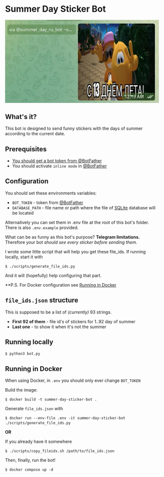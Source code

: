 # Summer Day Sticker Bot

<p align="center">
    <img src="pictures/bot_in_use.webp" alt="Bot in use">
</p>

## What's it?
This bot is designed to send funny stickers with the days of summer according to the current date.

## Prerequisites
- [You should get a bot token from @BotFather](https://core.telegram.org/bots/tutorial#obtain-your-bot-token)
- You should activate `inline mode` in [@BotFather](https://t.me/BotFather)

## Configuration
You should set these environments variables:
- `BOT_TOKEN` - token from [@BotFather](https://t.me/BotFather)
- `DATABASE_PATH` - file name or path where the file of [SQLite](https://sqlite.org) database will be located

Alternatively you can set them in .env file at the root of this bot's folder. There is also `.env.example` provided.

What can be as funny as this bot's purpose? **Telegram limitations.** Therefore your bot _should see every sticker before sending them._

I wrote some little script that will help you get these file_ids. If running locally, start it with
```shell
$ ./scripts/generate_file_ids.py
```
And it will (hopefully) help configuring that part.

**P.S. For Docker configuration see [Running in Docker](#running-in-docker)

## `file_ids.json` structure
This is supposed to be a list of _(currently)_ 93 strings.

- **First 92 of them** - file id's of stickers for 1..92 day of summer
- **Last one** - to show it when it's not the summer

## Running locally
```shell
$ python3 bot.py
```


## Running in Docker
When using Docker, in `.env` you should only ever change `BOT_TOKEN`

Build the image:
```shell
$ docker build -t summer-day-sticker-bot .
```
Generate `file_ids.json` with 
```shell
$ docker run --env-file .env -it summer-day-sticker-bot ./scripts/generate_file_ids.py
```
**OR** 

If you already have it somewhere
```shell
$ ./scripts/copy_fileids.sh /path/to/file_ids.json
```
Then, finally, run the bot!
```shell
$ docker compose up -d
```